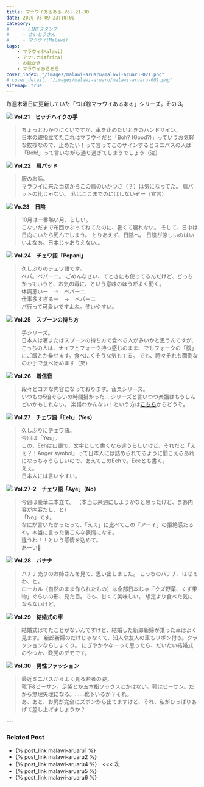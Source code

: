 ```yaml
---
title: マラウイあるある Vol.21-30
date: 2020-03-09 23:10:00
category:
#     - LINEスタンプ
#     - さいとうさん
#     - マラウイ(Malawi)
tags:
    - マラウイ(Malawi)
    - アフリカ(Africa)
    - お絵かき
    - マラウイあるある
cover_index: "/images/malawi-aruaru/malawi-aruaru-021.png"
# cover_detail: "/images/malawi-aruaru/malawi-aruaru-001.png"
sitemap: true
---
```


毎週木曜日に更新していた「つぽ絵マラウイあるある」シリーズ。その 3。

<div class="tiles">
    <article><span class="post-image"><img src="/images/malawi-aruaru/malawi-aruaru-021.png"></span>
    <strong>Vol.21　ヒッチハイクの手</strong>
    <blockquote>
    ちょっとわかりにくいですが、車を止めたいときのハンドサイン。<br/>
    日本の親指立てたこれはマラウイだと「Boh? (Good?)」っていうお気軽な挨拶なので、止めたい！って言ってこのサインするとミニバスの人は「Boh!」って言いながら通り過ぎてしまうでしょう（泣）
    </blockquote></article>
    <article><span class="post-image"><img src="/images/malawi-aruaru/malawi-aruaru-022.png"></span>
    <strong>Vol.22　肩パッド</strong>
    <blockquote>
    服のお話。<br/>
    マラウイに来た当初からこの肩のいかつさ（？）は気になってた。
    肩パットの比じゃない。
    私はここまでのにはしないぞー（宣言）
    </blockquote></article>
    <article><span class="post-image"><img src="/images/malawi-aruaru/malawi-aruaru-023.png"></span>
    <strong>Vo.23　日陰</strong>
    <blockquote>
    10月は一番熱い月、らしい。<br/>
    こないだまで布団かぶってねてたのに、暑くて寝れない。
    そして、日中は日向にいたら死んでしまう。
    とりあえず、日陰へ。
    日陰が涼しいのはいいよなあ。日本じゃありえない…
    </blockquote></article>
    <article><span class="post-image"><img src="/images/malawi-aruaru/malawi-aruaru-024.png"></span>
    <strong>Vol.24　チェワ語「Pepani」</strong>
    <blockquote>
    久しぶりのチェワ語です。<br/>
    ペパ。ペパーニ。
    ごめんなさい、てときにも使ってるんだけど、どっちかっていうと、お気の毒に、という意味のほうがよく聞く。<br/>
    体調悪いー　→　ペパーニ<br/>
    仕事多すぎるー　→　ペパーニ<br/>
    パ行って可愛いですよね。使いやすい。
    </blockquote></article>
    <article><span class="post-image"><img src="/images/malawi-aruaru/malawi-aruaru-025.png"></span>
    <strong>Vol.25　スプーンの持ち方</strong>
    <blockquote>
    手シリーズ。<br/>
    日本人は箸またはスプーンの持ち方で食べる人が多いかと思うんですが、こっちの人は、ナイフとフォーク持つ感じのまま、でもフォークの「腹」にご飯とか乗せます。食べにくそうな気もする。
    でも、時々それも面倒なのか手で食べ始めます（笑）
    </blockquote></article>
    <article><span class="post-image"><img src="/images/malawi-aruaru/malawi-aruaru-026.png"></span>
    <strong>Vol.26　着信音</strong>
    <blockquote>
    段々とコアな内容になっております。音楽シリーズ。<br/>
    いつもの5倍ぐらいの時間掛かった…
    シリーズと言いつつ楽譜はもうしんどいかもしれない。
    楽譜わかんない！という方は<a href="https://musiclab.chromeexperiments.com/Song-Maker/song/5973662383472640">こちら</a>からどうぞ。
    </blockquote></article>
    <article><span class="post-image"><img src="/images/malawi-aruaru/malawi-aruaru-027.png"></span>
    <strong>Vol.27　チェワ語「Eeh」（Yes）</strong>
    <blockquote>
    久しぶりにチェワ語。<br/>
    今回は「Yes」。<br/>
    この、Eehは口語で、文字として書くなら違うらしいけど、それだと「えぇ？！Anger symbol」って日本人には詰められてるように聞こえるあれになっちゃうらしいので、あえてこのEehで。Eeeとも書く。<br/>
    えぇ。<br/>
    日本人には言いやすい。
    </blockquote></article>
    <article><span class="post-image"><img src="/images/malawi-aruaru/malawi-aruaru-027-2.png"></span>
    <strong>Vol.27-2　チェワ語「Aye」（No）</strong>
    <blockquote>
    今週は豪華二本立て。
    （本当は来週にしようかなと思ったけど、まあ内容が内容だし、と）<br/>
    「No」です。<br/>
    なにが言いたかったって、「えぇ」に比べてこの「アーイ」の拒絶感たるや。本当に言った後こんな表情になる。<br/>
    違うわ！！という感情を込めて。<br/>
    あーい😬
    </blockquote></article>
    <article><span class="post-image"><img src="/images/malawi-aruaru/malawi-aruaru-028.png"></span>
    <strong>Vol.28　バナナ</strong>
    <blockquote>
    バナナ売りのお姉さんを見て、思い出しました。
    こっちのバナナ、ほせぇわ、と。<br/>
    ローカル（自然のまま作られたもの）は全部日本じゃ「クズ野菜、くず果物」ぐらいの形、見た目。でも、甘くて美味しい。
    想定より食べた気にならないけど。
    </blockquote></article>
    <article><span class="post-image"><img src="/images/malawi-aruaru/malawi-aruaru-029.png"></span>
    <strong>Vol.29　結婚式の車</strong>
    <blockquote>
    結婚式はでたことがないんですけど、結婚した新郎新婦が乗った車はよく見ます。
    新郎新婦のだけじゃなくて、知人や友人の車もリボン付き。クラクションならしまくり。
    にぎやかやなーって思ったら、だいたい結婚式のやつか、政党のデモです。
    </blockquote></article>
    <article><span class="post-image"><img src="/images/malawi-aruaru/malawi-aruaru-030.png"></span>
    <strong>Vol.30　男性ファッション</strong>
    <blockquote>
    最近ミニバスからよく見る若者の姿。<br/>
    靴下&ビーサン。足袋とか五本指ソックスとかはない。靴はビーサン。だから無理矢理になる。……靴下いるか？それ。<br/>
    あ、あと、お尻が完全にズボンから出てますけど、それ、私がひっぱりあげて差し上げましょうか？
    </blockquote></article>
</div>
---

### Related Post
- {% post_link malawi-aruaru1 %}
- {% post_link malawi-aruaru2 %}
- {% post_link malawi-aruaru4 %}　&lt;&lt;&lt; 次
- {% post_link malawi-aruaru5 %}
- {% post_link malawi-aruaru6 %}